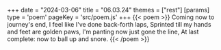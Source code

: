 +++
date = "2024-03-06"
title = "06.03.24"
themes = ["rest"]
[params]
  type = 'poem'
  pageKey = 'src/poem.js'
+++
{{< poem >}}
Coming now to journey's end,
I feel like I've done back-forth laps,
Sprinted till my hands and feet are golden paws,
I'm panting now just gone the line,
At last complete: now to ball up and snore.
{{< /poem >}}